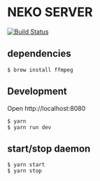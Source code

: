 # NEKO SERVER

[![Build Status](https://travis-ci.org/kamataryo/neko-server.svg?branch=master)](https://travis-ci.org/kamataryo/neko-server)

## dependencies

```shell
$ brew install ffmpeg
```

## Development

Open http://localhost:8080

```shell
$ yarn
$ yarn run dev
```

## start/stop daemon

```shell
$ yarn start
$ yarn stop
```
